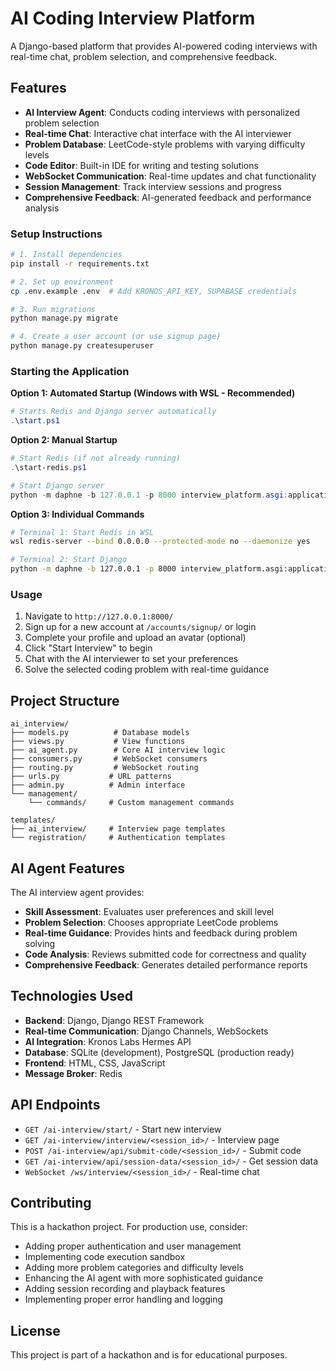 # AI Coding Interview Platform

A Django-based platform that provides AI-powered coding interviews with real-time chat, problem selection, and comprehensive feedback.

## Features

- **AI Interview Agent**: Conducts coding interviews with personalized problem selection
- **Real-time Chat**: Interactive chat interface with the AI interviewer
- **Problem Database**: LeetCode-style problems with varying difficulty levels
- **Code Editor**: Built-in IDE for writing and testing solutions
- **WebSocket Communication**: Real-time updates and chat functionality
- **Session Management**: Track interview sessions and progress
- **Comprehensive Feedback**: AI-generated feedback and performance analysis

### Setup Instructions

```bash
# 1. Install dependencies
pip install -r requirements.txt

# 2. Set up environment
cp .env.example .env  # Add KRONOS_API_KEY, SUPABASE credentials

# 3. Run migrations
python manage.py migrate

# 4. Create a user account (or use signup page)
python manage.py createsuperuser
```

### Starting the Application

**Option 1: Automated Startup (Windows with WSL - Recommended)**
```powershell
# Starts Redis and Django server automatically
.\start.ps1
```

**Option 2: Manual Startup**
```powershell
# Start Redis (if not already running)
.\start-redis.ps1

# Start Django server
python -m daphne -b 127.0.0.1 -p 8000 interview_platform.asgi:application
```

**Option 3: Individual Commands**
```bash
# Terminal 1: Start Redis in WSL
wsl redis-server --bind 0.0.0.0 --protected-mode no --daemonize yes

# Terminal 2: Start Django
python -m daphne -b 127.0.0.1 -p 8000 interview_platform.asgi:application
```

### Usage

1. Navigate to `http://127.0.0.1:8000/`
2. Sign up for a new account at `/accounts/signup/` or login
3. Complete your profile and upload an avatar (optional)
3. Click "Start Interview" to begin
4. Chat with the AI interviewer to set your preferences
5. Solve the selected coding problem with real-time guidance

## Project Structure

```
ai_interview/
├── models.py          # Database models
├── views.py           # View functions
├── ai_agent.py        # Core AI interview logic
├── consumers.py       # WebSocket consumers
├── routing.py         # WebSocket routing
├── urls.py           # URL patterns
├── admin.py          # Admin interface
└── management/
    └── commands/     # Custom management commands

templates/
├── ai_interview/     # Interview page templates
└── registration/     # Authentication templates
```

## AI Agent Features

The AI interview agent provides:

- **Skill Assessment**: Evaluates user preferences and skill level
- **Problem Selection**: Chooses appropriate LeetCode problems
- **Real-time Guidance**: Provides hints and feedback during problem solving
- **Code Analysis**: Reviews submitted code for correctness and quality
- **Comprehensive Feedback**: Generates detailed performance reports

## Technologies Used

- **Backend**: Django, Django REST Framework
- **Real-time Communication**: Django Channels, WebSockets
- **AI Integration**: Kronos Labs Hermes API
- **Database**: SQLite (development), PostgreSQL (production ready)
- **Frontend**: HTML, CSS, JavaScript
- **Message Broker**: Redis

## API Endpoints

- `GET /ai-interview/start/` - Start new interview
- `GET /ai-interview/interview/<session_id>/` - Interview page
- `POST /ai-interview/api/submit-code/<session_id>/` - Submit code
- `GET /ai-interview/api/session-data/<session_id>/` - Get session data
- `WebSocket /ws/interview/<session_id>/` - Real-time chat

## Contributing

This is a hackathon project. For production use, consider:

- Adding proper authentication and user management
- Implementing code execution sandbox
- Adding more problem categories and difficulty levels
- Enhancing the AI agent with more sophisticated guidance
- Adding session recording and playback features
- Implementing proper error handling and logging

## License

This project is part of a hackathon and is for educational purposes.

